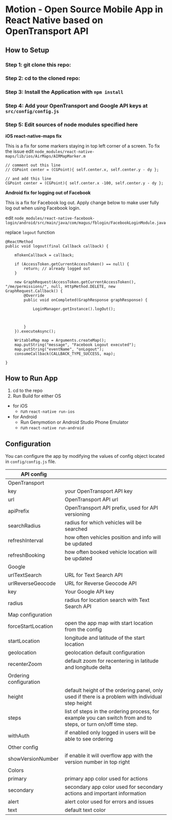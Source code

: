 #  Motion - Open Source Mobile App in React Native based on OpenTransport API


## How to Setup

### **Step 1:** git clone this repo:

### **Step 2:** cd to the cloned repo:

### **Step 3:** Install the Application with `npm install`

### **Step 4:** Add your OpenTransport and Google API keys at `src/config/config.js`

### **Step 5:** Edit sources of node modules specified here

**iOS react-native-maps fix** 

This is a fix for some markers staying in top left corner of a screen. To fix the issue edit 
`node_modules/react-native-maps/lib/ios/AirMaps/AIRMapMarker.m`

```
// comment out this line
// CGPoint center = (CGPoint){ self.center.x, self.center.y - dy };

// and add this line
CGPoint center = (CGPoint){ self.center.x -100, self.center.y - dy };
```

**Android fix for logging out of Facebook**

This is a fix for Facebook log out. Apply change below to make user fully log out when using Facebook login.

edit `node_modules/react-native-facebook-login/android/src/main/java/com/magus/fblogin/FacebookLoginModule.java`

replace `logout` function
```
@ReactMethod
public void logout(final Callback callback) {
    
    mTokenCallback = callback;
    
    if (AccessToken.getCurrentAccessToken() == null) {
        return; // already logged out
    }

    new GraphRequest(AccessToken.getCurrentAccessToken(), "/me/permissions/", null, HttpMethod.DELETE, new GraphRequest.Callback() {
        @Override
        public void onCompleted(GraphResponse graphResponse) {

            LoginManager.getInstance().logOut();

          

        }
    }).executeAsync();

    WritableMap map = Arguments.createMap();
    map.putString("message", "Facebook Logout executed");
    map.putString("eventName", "onLogout");
    consumeCallback(CALLBACK_TYPE_SUCCESS, map);
  
}
```



## How to Run App

1. cd to the repo
2. Run Build for either OS
  * for iOS
    * run `react-native run-ios`
  * for Android
    * Run Genymotion or Android Studio Phone Emulator
    * run `react-native run-android`


## Configuration

You can configure the app by modifying the values of config object located in `config/config.js` file.

| API config               ||
|----------|:-------------|
|OpenTransport|
|key       | your OpenTransport API key |
|url       | OpenTransport API url |
|apiPrefix | OpenTransport API prefix, used for API versioning |
|searchRadius | radius for which vehicles will be searched |
|refreshInterval | how often vehicles position and info will be updated |
|refreshBooking | how often booked vehicle location will be updated |
|Google|
|urlTextSearch       | URL for Text Search API |
|urlReverseGeocode       |  URL for Reverse Geocode API |
|key | Your Google API key |
|radius | radius for location search with Text Search API |
|Map configuration|
|forceStartLocation       | open the app map with start location from the config |
|startLocation       | longitude and latitude of the start location  |
|geolocation       | geolocation default configuration  |
|recenterZoom       | default zoom for recentering in latitude and longitude delta  |
|Ordering configuration|
|height       | default height of the ordering panel, only used if there is a problem with individual step height |
|steps       | list of steps in the ordering process, for example you can switch from and to steps, or turn on/off time step.  |
|withAuth       | if enabled only logged in users will be able to see ordering  |
|Other config|
|showVersionNumber       | if enable it will overflow app with the version number in top right  |
|Colors|
|primary       | primary app color used for actions|   |
|secondary       | secondary app color used for secondary actions and important information|   
|alert       | alert color used for errors and issues|   
|text       | default text color|   








